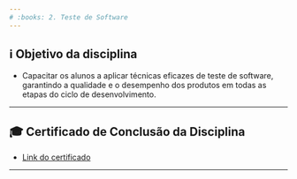 ```yaml
---
# :books: 2. Teste de Software
---
```

## :information_source: Objetivo da disciplina
- Capacitar os alunos a aplicar técnicas eficazes de teste de software, garantindo a qualidade e o desempenho dos produtos em todas as etapas do ciclo de desenvolvimento.

---
## :mortar_board: Certificado de Conclusão da Disciplina
- [Link do certificado](./Certificado%20de%20Conclusao%20da%20Disciplina.pdf)

---